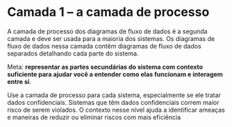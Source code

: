# Camada 1 – a camada de processo

A camada de processo dos diagramas de fluxo de dados é a segunda camada e deve ser usada para a maioria dos sistemas. Os diagramas de fluxo de dados nessa camada contêm diagramas de fluxo de dados separados detalhando cada parte do sistema.

Meta: **representar as partes secundárias do sistema com contexto suficiente para ajudar você a entender como elas funcionam e interagem entre si**.

Use a camada de processo para cada sistema, especialmente se ele tratar dados confidenciais. Sistemas que têm dados confidenciais correm maior risco de serem violados. O contexto nesse nível ajuda a identificar ameaças e maneiras de reduzir ou eliminar riscos com mais eficiência